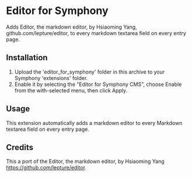 # Editor for Symphony

Adds Editor, the markdown editor, by Hsiaoming Yang, github.com/lepture/editor, to every markdown textarea field on every entry page.

## Installation

1. Upload the 'editor_for_symphony' folder in this archive to your Symphony 'extensions' folder.
2. Enable it by selecting the "Editor for Symphony CMS", choose Enable from the with-selected menu, then click Apply.

## Usage

This extension automatically adds a markdown editor to every Markdown textarea field on every entry page.

## Credits

This a port of the Editor, the markdown editor, by Hsiaoming Yang <https://github.com/lepture/editor>.